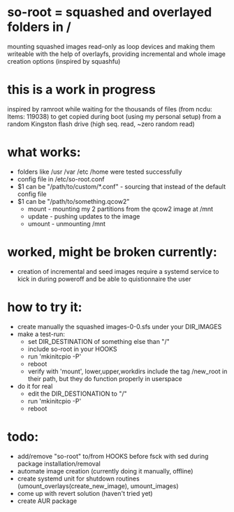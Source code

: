 # so-root = squashed and overlayed folders in /

mounting squashed images read-only as loop devices and making them writeable with the help of overlayfs, providing incremental and whole image creation options (inspired by squashfu)

# this is a work in progress

inspired by ramroot while waiting for the thousands of files (from ncdu: Items: 119038) to get copied during boot (using my personal setup) from a random Kingston flash drive (high seq. read, ~zero random read)

# what works:
- folders like /usr /var /etc /home were tested successfully
- config file in /etc/so-root.conf
- $1 can be "/path/to/custom/*.conf" - sourcing that instead of the default config file
- $1 can be "/path/to/something.qcow2"
   - mount - mounting my 2 partitions from the qcow2 image at /mnt
   - update - pushing updates to the image
   - umount - unmounting /mnt
 
# worked, might be broken currently:
- creation of incremental and seed images require a systemd service to kick in during poweroff and be able to quistionnaire the user

# how to try it:
- create manually the squashed images-0-0.sfs under your DIR_IMAGES
- make a test-run:
  - set DIR_DESTINATION of something else than "/"
  - include so-root in your HOOKS
  - run 'mkinitcpio -P'
  - reboot
  - verify with 'mount', lower,upper,workdirs include the tag /new_root in their path, but they do function properly in userspace
- do it for real
  - edit the DIR_DESTIONATION to "/"
  - run 'mkinitcpio -P'
  - reboot
# todo:
- add/remove "so-root" to/from HOOKS before fsck with sed during package installation/removal
- automate image creation (currently doing it manually, offline)
- create systemd unit for shutdown routines (umount_overlays(create_new_image), umount_images)
- come up with revert solution (haven't tried yet)
- create AUR package
